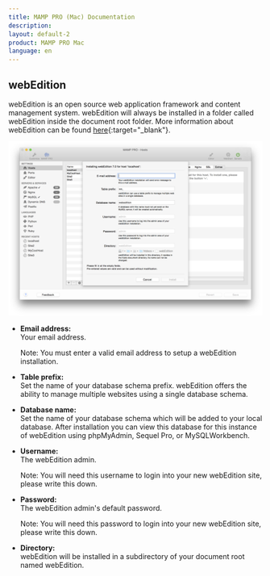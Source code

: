 ```yaml
---
title: MAMP PRO (Mac) Documentation
description: 
layout: default-2
product: MAMP PRO Mac
language: en
---
```


## webEdition

webEdition is an open source web application framework and content management system. webEdition will always be installed in a folder called webEdition inside the document root folder. More information about webEdition can be found [here](https://www.webedition.org){:target="_blank"}.

![MAMP](webEdition.png)

*  **Email address:**  
   Your email address.
   <div class="alert" role="alert">   
   Note: You must enter a valid email address to setup a webEdition installation.
   </div>

*  **Table prefix:**  
   Set the name of your database schema prefix. webEdition offers the ability to manage multiple websites
   using a single database schema.

*  **Database name:**  
   Set the name of your database schema which will be added to your local database.
   After installation you can view this database for this instance of webEdition using phpMyAdmin, Sequel Pro, or          MySQLWorkbench.

*  **Username:**  
   The webEdition admin.
   <div class="alert" role="alert">   
   Note: You will need this username to login into your new webEdition site, please write this down.  
   </div>

*  **Password:**  
   The webEdition admin's default password.
   <div class="alert" role="alert">   
   Note: You will need this password to login into your new webEdition site, please write this down.
   </div>

*  **Directory:**  
   webEdition will be installed in a subdirectory of your document root named webEdition.
   
